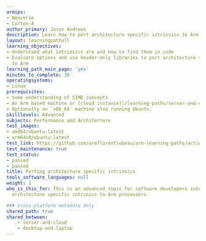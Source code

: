 ```yaml
---
armips:
- Neoverse
- Cortex-A
author_primary: Jason Andrews
description: Learn how to port architecture specific intrinsics to Arm processors.
layout: learningpathall
learning_objectives:
- Understand what intrinsics are and how to find them in code
- Evaluate options and use header-only libraries to port architecture specific intrinics
  to Arm
learning_path_main_page: 'yes'
minutes_to_complete: 30
operatingsystems:
- Linux
prerequisites:
- Some understanding of SIMD concepts
- An Arm based machine or [cloud instance](/learning-paths/server-and-cloud/csp/) running Ubuntu Linux.
- Optionally an `x86_64` machine also running Ubuntu.
skilllevels: Advanced
subjects: Performance and Architecture
test_images:
- amd64/ubuntu:latest
- arm64v8/ubuntu:latest
test_link: https://github.com/armflorentlebeau/arm-learning-paths/actions/runs/4312122327
test_maintenance: true
test_status:
- passed
- passed
title: Porting architecture specific intrinsics
tools_software_languages: null
weight: 1
who_is_this_for: This is an advanced topic for software developers interested in porting
  architecture specific intrinics to Arm processors.

### Cross-platform metadata only
shared_path: true
shared_between:
    - server-and-cloud
    - desktop-and-laptop
---
```

